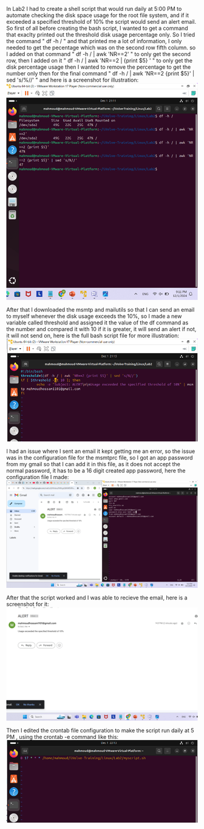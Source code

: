In Lab2 I had to create a shell script that would run daily at 5:00 PM to automate checking the disk space usage for the root file system, and if it exceeded a specified threshold of 10% the script would send an alert email.
So first of all before creating the bash script, I wanted to get a command that exaclty printed out the threshold disk usage percentage only.
So I tried the command " df -h / " and that printed me a lot of information, I only needed to get the pecentage which was on the second row fifth column. so I added on that command " df -h / | awk 'NR==2' " to only get the second row, then I added on it " df -h / | awk 'NR==2 | {print $5} '  " to only get the disk percentage usage then I wanted to remove the percentage to get the number only then for the final command "  df -h / | awk 'NR==2 {print $5}' | sed 's/%//'  "  and here is a screenshot for illustration:
![Screenshot](./screenshots/dfcommand.png)

After that I downloaded the msmtp and mailutils so that I can send an email to myself whenever the disk usage exceeds the 10%, so I made a new variable called threshold and assigned it the value of the df command as the number and compared it with 10 if it is greater, it will send an alert if not, it will not send on, here is the full bash script file for more illustration:
![Screenshot](./screenshots/myscript.png)

I had an issue where I sent an email it kept getting me an error, so the issue was in the configuration file for the msmtprc file, so I got an app password from my gmail so that I can add it in this file, as it does not accept the normal password, it has to be a 16 digit created app password, here the configuration file I made:
![Screenshot](./screenshots/config.png)

After that the script worked and I was able to recieve the email, here is a screenshot for it:
![Screenshot](./screenshots/email.png)

Then I edited the crontab file configuration to make the script run daily at 5 PM , using the crontab -e command like this:
![Screenshot](./screenshots/crontab.png)




